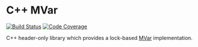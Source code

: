 # C++ MVar

[![Build Status](https://travis-ci.org/tdauth/cpp-mvar.svg?branch=master)](https://travis-ci.org/tdauth/cpp-mvar)
[![Code Coverage](https://img.shields.io/codecov/c/github/tdauth/cpp-mvar/master.svg)](https://codecov.io/github/tdauth/cpp-mvar?branch=master)

C++ header-only library which provides a lock-based [MVar](http://hackage.haskell.org/package/base-4.12.0.0/docs/Control-Concurrent-MVar.html) implementation.
